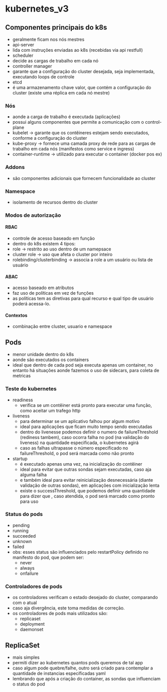 # kubernetes_v3

## Componentes principais do k8s
- geralmente ficam nos nós mestres
- api-server
 - lida com instruções enviadas ao k8s (recebidas via api restfull)
- scheduler
 - decide as cargas de trabalho em cada nó
- controller manager
 - garante que a configuração do cluster desejada, seja implementada, executando loops de controle
- etcd
 - é uma armazenamento chave valor, que contém a configuração do cluster (existe uma réplica em cada nó mestre)

### Nós
- aonde a carga de trabalho é executada (aplicações)
- possui alguns componentes que permite a comunicação com o control-plane
- kubelet -> garante que os contêineres estejam sendo executados, conforme a configuração do cluster
- kube-proxy -> fornece uma camada proxy de rede para as cargas de trabalho em cada nós (manifestos como service e ingress)
- container-runtime -> utilizado para executar o container (docker pos ex)

### Addons
- são componentes adicionais que fornecem funcionalidade ao cluster

### Namespace
- isolamento de recursos dentro do cluster

### Modos de autorização

#### RBAC
- controle de acesso baseado em função
- dentro do k8s existem 4 tipos:
 - role -> restrito ao uso dentro de um namepsace
 - cluster role -> uso que afeta o cluster por inteiro
 - rolebinding/clusterbinding -> associa a role a um usuário ou lista de usuário


#### ABAC
- acesso baseado em atributos
- faz uso de políticas em vez de funções
- as políticas tem as diretivas para qual recurso e qual tipo de usuário poderá acessa-lo.

#### Contextos
- combinação entre cluster, usuario e namespace

## Pods
- menor unidade dentro do k8s
- aonde são executados os containers
- ideal que dentro de cada pod seja executa apenas um container, no entanto há situações aonde fazemos o uso de sidecars, para coleta de metricas

### Teste do kubernetes
- readiness
  - verifica se um contêiner está pronto para executar uma função, como aceitar um trafego http
- liveness
  - para determinar se um aplicativo falhou por algum motivo
  - ideal para aplicações que ficam muito tempo sendo executadas
  - dentro do livenesse podemos definir o numero de failureThreshold (rediness tambem), caso ocorra falha no pod (na validação do liveness) na quantidade especificada, o kubernetes agirá
  - caso as falhas ultrapasse o número especificado no failureThreshold, o pod será marcada como não pronto
- startup
  - é executado apenas uma vez, na inicialização do contêiner
  - ideal para evitar que outras sondas sejam executadas, caso aja alguma falha
  - e também ideal para evitar reinicialização desnecessária (diante validação de outras sondas), em aplicações com inicialização lenta
  - existe o successThreshold, que podemos definir uma quantidade para dizer que , caso atendida, o pod será marcado como pronto para uso

### Status do pods
- pending
- running
- succeeded
- unknown
- failed
- obs: esses status são influenciados pelo restartPolicy definido no manifesto do pod, que podem ser:
  - never
  - always
  - onfailure

### Controladores de pods
- os controladores verificam o estado desejado do cluster, comparando com o atual
- caso aja divergência, este toma medidas de correção.
- os controladores de pods mais utilizados são:
  - replicaset
  - deployment
  - daemonset

## ReplicaSet
- mais simples
- permiti dizer ao kubernetes quantos pods queremos de tal app
- caso algum pode quebre/falhe, outro será criado para contemplar a quantidade de instancias específicadas yaml
- lembrando que após a criação do container, as sondas que influenciam o status do pod